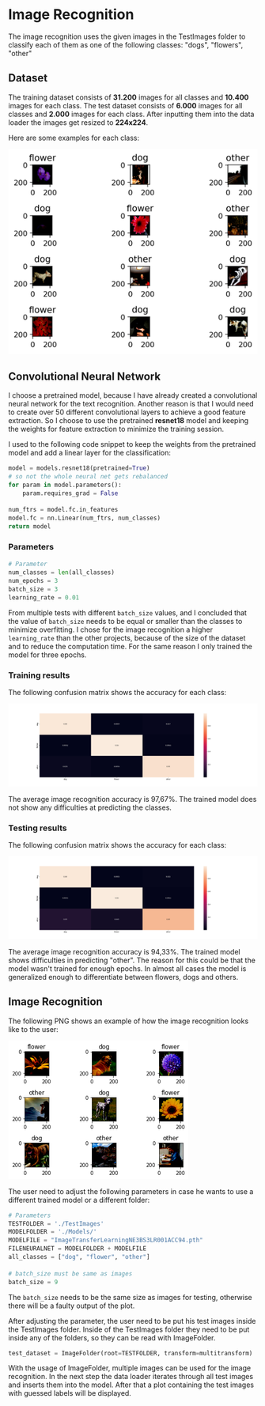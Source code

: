 # Image Recognition

The image recognition uses the given images in the TestImages folder to classify each of them as one of the following classes: "dogs", "flowers", "other"

## Dataset

The training dataset consists of **31.200** images for all classes and **10.400** images for each class. The test dataset consists of **6.000** images for all classes and **2.000** images for each class. After inputting them into the data loader the images get resized to **224x224**.

Here are some examples for each class:

![example](https://github.com/HuhnRetter/Informatikprojekt/blob/main/ImageRecognition/Images/example.png)

## Convolutional Neural Network

I choose a pretrained model, because I have already created a convolutional neural network for the text recognition. Another reason is that I would need to create over 50 different convolutional layers to achieve a good feature extraction. So I choose to use the pretrained **resnet18** model and keeping the weights for feature extraction to minimize the training session. 

I used to the following code snippet to keep the weights from the pretrained model and add a linear layer for the classification:

```python
model = models.resnet18(pretrained=True)
# so not the whole neural net gets rebalanced
for param in model.parameters():
    param.requires_grad = False

num_ftrs = model.fc.in_features
model.fc = nn.Linear(num_ftrs, num_classes)
return model
```

### Parameters

```python
# Parameter
num_classes = len(all_classes)
num_epochs = 3
batch_size = 3
learning_rate = 0.01
```

From multiple tests with different `batch_size` values, and I concluded that the value of `batch_size` needs to be equal or smaller than the classes to minimize overfitting. I chose for the image recognition a higher `learning_rate` than the other projects, because of the size of the dataset and to reduce the computation time. For the same reason I only trained the model for three epochs.

### Training results

The following confusion matrix shows the accuracy for each class:

![ConfusionmatrixTrain](https://github.com/HuhnRetter/Informatikprojekt/blob/main/ImageRecognition/Images/ConfusionmatrixTrain.png)

The average image recognition accuracy is 97,67%. The trained model does not show any difficulties at predicting the classes.

### Testing results

The following confusion matrix shows the accuracy for each class:

![ConfusionmatrixTest](https://github.com/HuhnRetter/Informatikprojekt/blob/main/ImageRecognition/Images/ConfusionmatrixTest.png)

The average image recognition accuracy is 94,33%. The trained model shows difficulties in predicting "other". The reason for this could be that the model wasn't trained for enough epochs. In almost all cases the model is generalized enough to differentiate between flowers, dogs and others.

## Image Recognition

The following PNG shows an example of how the image recognition looks like to the user:

![ImageRecognition](https://github.com/HuhnRetter/Informatikprojekt/blob/main/ImageRecognition/Images/ImageRecognition.png)

The user need to adjust the following parameters in case he wants to use a different trained model or a different folder:

```python
# Parameters
TESTFOLDER = './TestImages'
MODELFOLDER = './Models/'
MODELFILE = "ImageTransferLearningNE3BS3LR001ACC94.pth"
FILENEURALNET = MODELFOLDER + MODELFILE
all_classes = ["dog", "flower", "other"]

# batch_size must be same as images
batch_size = 9
```

The `batch_size` needs to be the same size as images for testing, otherwise there will be a faulty output of the plot.

After adjusting the parameter, the user need to be put his test images inside the TestImages folder. Inside of the TestImages folder they need to be put inside any of the folders, so they can be read with ImageFolder.

```python
test_dataset = ImageFolder(root=TESTFOLDER, transform=multitransform)
```

With the usage of ImageFolder, multiple images can be used for the image recognition. In the next step the data loader iterates through all test images and inserts them into the model. After that a plot containing the test images with guessed labels will be displayed.